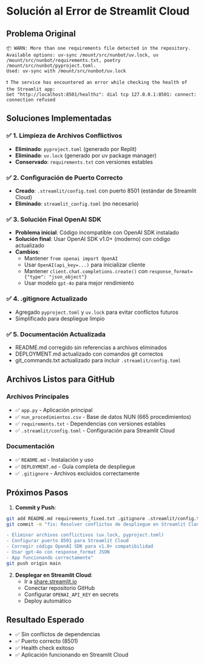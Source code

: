 # Solución al Error de Streamlit Cloud

## Problema Original
```
📦 WARN: More than one requirements file detected in the repository. 
Available options: uv-sync /mount/src/nunbot/uv.lock, uv /mount/src/nunbot/requirements.txt, poetry /mount/src/nunbot/pyproject.toml. 
Used: uv-sync with /mount/src/nunbot/uv.lock

❗️ The service has encountered an error while checking the health of the Streamlit app: 
Get "http://localhost:8501/healthz": dial tcp 127.0.0.1:8501: connect: connection refused
```

## Soluciones Implementadas

### ✅ 1. Limpieza de Archivos Conflictivos
- **Eliminado**: `pyproject.toml` (generado por Replit)
- **Eliminado**: `uv.lock` (generado por uv package manager)
- **Conservado**: `requirements.txt` con versiones estables

### ✅ 2. Configuración de Puerto Correcto
- **Creado**: `.streamlit/config.toml` con puerto 8501 (estándar de Streamlit Cloud)
- **Eliminado**: `streamlit_config.toml` (no necesario)

### ✅ 3. Solución Final OpenAI SDK
- **Problema inicial**: Código incompatible con OpenAI SDK instalado
- **Solución final**: Usar OpenAI SDK v1.0+ (moderno) con código actualizado
- **Cambios**: 
  - Mantener `from openai import OpenAI`
  - Usar `OpenAI(api_key=...)` para inicializar cliente
  - Mantener `client.chat.completions.create()` con `response_format={"type": "json_object"}`
  - Usar modelo `gpt-4o` para mejor rendimiento

### ✅ 4. .gitignore Actualizado
- Agregado `pyproject.toml` y `uv.lock` para evitar conflictos futuros
- Simplificado para despliegue limpio

### ✅ 5. Documentación Actualizada
- README.md corregido sin referencias a archivos eliminados
- DEPLOYMENT.md actualizado con comandos git correctos
- git_commands.txt actualizado para incluir `.streamlit/config.toml`

## Archivos Listos para GitHub

### Archivos Principales
- ✅ `app.py` - Aplicación principal
- ✅ `nun_procedimientos.csv` - Base de datos NUN (665 procedimientos)
- ✅ `requirements.txt` - Dependencias con versiones estables
- ✅ `.streamlit/config.toml` - Configuración para Streamlit Cloud

### Documentación
- ✅ `README.md` - Instalación y uso
- ✅ `DEPLOYMENT.md` - Guía completa de despliegue
- ✅ `.gitignore` - Archivos excluidos correctamente

## Próximos Pasos

1. **Commit y Push**:
```bash
git add README.md requirements_fixed.txt .gitignore .streamlit/config.toml DEPLOYMENT.md git_commands.txt STREAMLIT_CLOUD_FIX.md app.py
git commit -m "fix: Resolver conflictos de despliegue en Streamlit Cloud

- Eliminar archivos conflictivos (uv.lock, pyproject.toml)  
- Configurar puerto 8501 para Streamlit Cloud
- Corregir código OpenAI SDK para v1.0+ compatibilidad
- Usar gpt-4o con response_format JSON
- App funcionando correctamente"
git push origin main
```

2. **Desplegar en Streamlit Cloud**:
   - Ir a [share.streamlit.io](https://share.streamlit.io)
   - Conectar repositorio GitHub
   - Configurar `OPENAI_API_KEY` en secrets
   - Deploy automático

## Resultado Esperado
- ✅ Sin conflictos de dependencias
- ✅ Puerto correcto (8501)
- ✅ Health check exitoso
- ✅ Aplicación funcionando en Streamlit Cloud